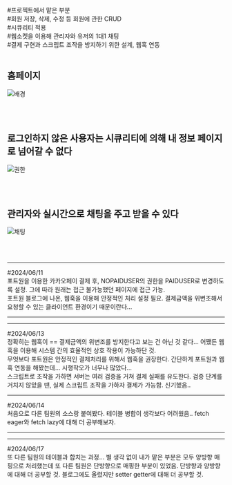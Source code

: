#프로젝트에서 맡은 부분<br>
#회원 저장, 삭제, 수정 등 회원에 관한 CRUD <br>
#시큐리티 적용<br>
#웹소켓을 이용해 관리자와 유저의 1대1 채팅<br>
#결제 구현과 스크립트 조작을 방지하기 위한 설계, 웹훅 연동<br>
<br>
<h2>홈페이지</h2>

![배경](https://github.com/JinhaakM/travel_backend/assets/167280525/dab78bec-3b81-4262-a768-ce34bfc9fcf5)

<br><br>

<h2>로그인하지 않은 사용자는 시큐리티에 의해 내 정보 페이지로 넘어갈 수 없다</h2>

![권한](https://github.com/JinhaakM/travel_backend/assets/167280525/35380e0f-9933-4792-bf82-b31123e252d1)

<br><br>

<h2>관리자와 실시간으로 채팅을 주고 받을 수 있다</h2>

![채팅](https://github.com/JinhaakM/travel_backend/assets/167280525/90a5cd9d-d06a-4b21-8851-ed325ed8523b)

<br><br>

<hr>
#2024/06/11 <br> 포트원을 이용한 카카오페이 결제 후, NOPAIDUSER의 권한을 PAIDUSER로 변경하도록 설정. 그에 따라 원래는 접근 불가능했던 페이지에 접근 가능.
<br>
포트원 블로그에 나온, 웹훅을 이용해 안정적인 처리 설정 필요. 결제금액을 위변조해서 요청할 수 있는 클라이언트 환경이기 때문이란다...
<hr>
<hr>
#2024/06/13 <br> 정확히는 웹훅이 == 결제금액의 위변조를 방지한다고 보는 건 아닌 것 같다... 어쨌든 웹훅을 이용해 시스템 간의 효율적인 상호 작용이 가능하단 것.
<br>
무엇보다 포트원은 안정적인 결제처리를 위해서 웹훅을 권장한다. 간단하게 포트원과 웹훅 연동을 해봤는데... 시행착오가 너무나 많았다...
<br>
스크립트로 조작을 가하면 서버는 여러 검증을 거쳐 결제 실패를 유도한다. 검증 단계를 거치지 않았을 땐, 실제 스크립트 조작을 가하자 결제가 가능함. 신기했음..
<hr>
#2024/06/14 <br> 처음으로 다른 팀원의 소스랑 붙여봤다. 테이블 병합이 생각보다 어려웠음.. fetch eager와 fetch lazy에 대해 더 공부해보자.
<br>
<hr>
<hr>
#2024/06/17 <br> 또 다른 팀원의 테이블과 합치는 과정... 별 생각 없이 내가 맡은 부분은 모두 양방향 매핑으로 처리했는데 또 다른 팀원은 단방향으로 매핑한 부분이 있었음. 단방향과 양방향에 대해 더 공부할 것. 
블로그에도 올렸지만 setter getter에 대해 더 공부할 것.






